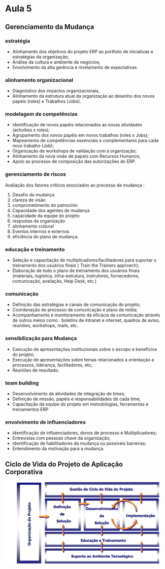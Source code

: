 # Aula 5

## Gerenciamento da Mudança
### estratégia
- Alinhamento dos objetivos do projeto ERP ao portfolio de iniciativas e estratégias da organização;
- Análise da cultura e ambiente de negócios;
- Envolvimento da alta gerência e nivelamento de expectativas.

### alinhamento organizacional
- Diagnóstico dos impactos organizacionais,
- Alinhamento da estrutura atual da organização ao desenho dos novos papéis (roles) e Trabalhos (Jobs).

### modelagem de competências
- Identificação de novos papéis relacionados as novas atividades (activities x roles);
- Agrupamento dos novos papéis em novos trabalhos (roles x Jobs);
- Mapeamento de competências essenciais e complementares para cada novo trabalho (Job);
- Organização de workshops de validação com a organização;
- Alinhamento da nova visão de papeis com Recursos Humanos;
- Apoio ao processo de composição das autorizações do ERP.

### gerenciamento de riscos 
Avaliação dos fatores críticos associados ao processo de mudança : 
1) Desafio da mudança 
2) clareza de visão 
3) comprometimento do patrocínio
4) Capacidade dos agentes de mudança 
5) capacidade da equipe do projeto 
6) respostas da organização 
7) alinhamento cultural 
8) Eventos internos e externos 
9) eficiência do plano de mudança.

### educação e treinamento
- Seleção e capacitação de multiplicadores/facilitadores para suportar o treinamento dos usuários finais ( Train the Trainers approach);
- Elaboração de todo o plano de treinamento dos usuários finais (materiais, logística, infra-estrutura, instrutores, fornecedores, comunicação, avaliação, Help Desk, etc.)

### comunicação
- Definição das estratégias e canais de comunicação do projeto;
- Coordenação do processo de comunicação e plano de mídia;
- Acompanhamento e monitoramento da eficácia da comunicação através de outros meios como : boletins de intranet e internet, quadros de aviso, reuniões, workshops, mails, etc..

### sensibilização para Mudança
- Execução de apresentações institucionais sobre o escopo e benefícios
do projeto;
- Execução de apresentações sobre temas relacionados a orientação a processos, liderança, facilitadores, etc;
- Reuniões de resultado. 

### team building
- Desenvolvimento de atividades de integração de times;
- Definição de missão, papéis e responsabilidades de cada time;
- Capacitação da equipe do projeto em metodologias, ferramentas e treinamentos ERP

### envolvimento de influenciadores
- Identificação de influenciadores, donos de processo e Multiplicadores;
- Entrevistas com pessoas chave da organização;
- Identificação de habilitadores da mudança ou possíveis barreiras;
- Entendimento da motivação para a mudança.

## Ciclo de Vida do Projeto de Aplicação Corporativa
![](./resource/fases-da-metologia.png)